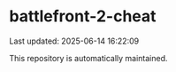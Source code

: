 # battlefront-2-cheat

Last updated: 2025-06-14 16:22:09

This repository is automatically maintained.

